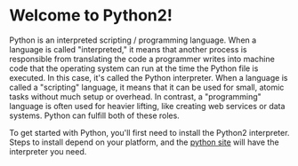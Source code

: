# Welcome to Python2!

Python is an interpreted scripting / programming language. When a language is called "interpreted," it means that another process is responsible from translating the code a programmer writes into machine code that the operating system can run at the time the Python file is executed. In this case, it's called the Python interpreter. When a language is called a "scripting" language, it means that it can be used for small, atomic tasks without much setup or overhead. In contrast, a "programming" language is often used for heavier lifting, like creating web services or data systems. Python can fulfill both of these roles.

To get started with Python, you'll first need to install the Python2 interpreter. Steps to install depend on your platform, and the [python site](https://www.python.org/downloads/) will have the interpreter you need.
